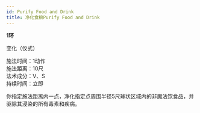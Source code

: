 ```yaml
---
id: Purify Food and Drink
title: 净化食粮Purify Food and Drink
---
```


**1环**

变化（仪式）

施法时间：1动作  
施法距离：10尺  
法术成分：V、S  
持续时间：立即  


你指定施法距离内一点，净化指定点周围半径5尺球状区域内的非魔法饮食品，并驱除其浸染的所有毒素和疾病。
